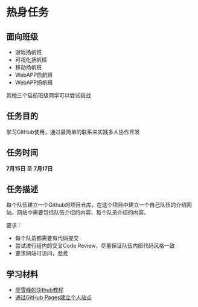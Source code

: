 # 热身任务

## 面向班级

* 游戏扬帆班
* 可视化扬帆班
* 移动扬帆班
* WebAPP启航班
* WebAPP扬帆班

其他三个启航班级同学可以尝试挑战

## 任务目的

学习GitHub使用，通过最简单的联系来实践多人协作开发

## 任务时间

**7月15日** 至 **7月17日**

## 任务描述

每个队伍建立一个Github的项目仓库，在这个项目中建立一个自己队伍的介绍网站，网站中需要包括队伍介绍的内容、每个队员介绍的内容。

要求：

- 每个队员都需要有代码提交
- 尝试进行组内的交叉Code Review，尽量保证队伍内部代码风格一致
- 要求网站可访问，[参考](https://pages.github.com/)

## 学习材料

- [廖雪峰的Github教程](http://www.liaoxuefeng.com/wiki/0013739516305929606dd18361248578c67b8067c8c017b000/)
- [通过GitHub Pages建立个人站点](http://www.cnblogs.com/purediy/archive/2013/03/07/2948892.html)